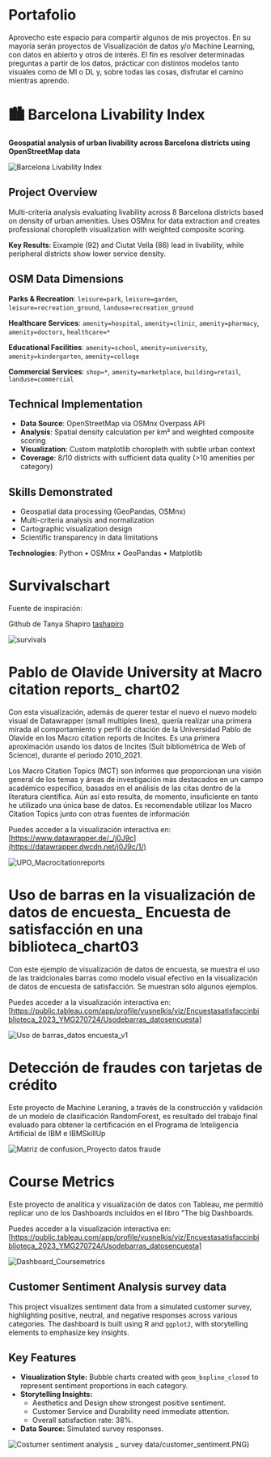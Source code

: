 # Portafolio

Aprovecho este espacio para compartir algunos de mis proyectos. En su mayoría serán proyectos de Visualización de datos y/o Machine Learning, con datos en abierto y otros de interés. El fin es resolver determinadas preguntas a partir de los datos, prácticar con distintos modelos tanto visuales como de Ml o DL y, sobre todas las cosas, disfrutar el camino mientras aprendo.

# 🏙️ Barcelona Livability Index

**Geospatial analysis of urban livability across Barcelona districts using OpenStreetMap data**

![Barcelona Livability Index](https://github.com/Yusnelkis/Portafolio/blob/main/Barcelona_Livability_Index/BCN%20Map%20livability%20Index_Clean.png)

## Project Overview
Multi-criteria analysis evaluating livability across 8 Barcelona districts based on density of urban amenities. Uses OSMnx for data extraction and creates professional choropleth visualization with weighted composite scoring.

**Key Results**: Eixample (92) and Ciutat Vella (86) lead in livability, while peripheral districts show lower service density.

## OSM Data Dimensions
**Parks & Recreation**: `leisure=park`, `leisure=garden`, `leisure=recreation_ground`, `landuse=recreation_ground`

**Healthcare Services**: `amenity=hospital`, `amenity=clinic`, `amenity=pharmacy`, `amenity=doctors`, `healthcare=*`

**Educational Facilities**: `amenity=school`, `amenity=university`, `amenity=kindergarten`, `amenity=college`

**Commercial Services**: `shop=*`, `amenity=marketplace`, `building=retail`, `landuse=commercial`

## Technical Implementation
- **Data Source**: OpenStreetMap via OSMnx Overpass API
- **Analysis**: Spatial density calculation per km² and weighted composite scoring
- **Visualization**: Custom matplotlib choropleth with subtle urban context
- **Coverage**: 8/10 districts with sufficient data quality (>10 amenities per category)

## Skills Demonstrated
- Geospatial data processing (GeoPandas, OSMnx)
- Multi-criteria analysis and normalization
- Cartographic visualization design
- Scientific transparency in data limitations

**Technologies**: Python • OSMnx • GeoPandas • Matplotlib

# Survivalschart

Fuente de inspiración:  

Github de Tanya Shapiro [tashapiro](https://github.com/tashapiro/TidyTuesday/commits?author=tashapiro)

![survivals](https://github.com/Yusnelkis/Survivalschart_Day01/blob/c7fb8d2fc74077349a5fdf95572d59fcfcae5010/Imagenes/survivalists_week01.png)

# Pablo de Olavide University at Macro citation reports_ chart02

Con esta visualización, además de querer testar el nuevo el nuevo modelo visual de Datawrapper (small multiples lines), quería realizar una primera mirada al comportamiento y perfil de citación de la Universidad Pablo de Olavide en los Macro citation reports de Incites. 
Es una primera aproximación usando los datos de Incites (Suit bibliométrica de Web of Science), durante el periodo 2010_2021. 

Los Macro Citation Topics (MCT) son informes que proporcionan una visión general de los temas y áreas de investigación más destacados en un campo académico específico, basados en el análisis de las citas dentro de la literatura científica.
Aún así esto resulta, de momento, insuficiente en tanto he utilizado una única base de datos. Es recomendable utilizar los Macro Citation Topics junto con otras fuentes de información

Puedes acceder a la visualización interactiva en: [https://www.datawrapper.de/_/j0J9c](https://datawrapper.dwcdn.net/j0J9c/1/)

![UPO_Macrocitationreports](https://github.com/Yusnelkis/Portafolio/blob/main/UPO%20en%20los%20Macro%20Citation%20%20report/UPO_Macrocitationsreports_09022024.png)


# Uso de barras en la visualización de datos de encuesta_ Encuesta de satisfacción en una biblioteca_chart03

Con este ejemplo de visualización de datos de encuesta, se muestra el uso de las traidcionales barras como modelo visual efectivo en la visualización de datos de encuesta de satisfacción.
Se muestran sólo algunos ejemplos. 

Puedes acceder a la visualización interactiva en: [https://public.tableau.com/app/profile/yusnelkis/viz/Encuestasatisfaccinbiblioteca_2023_YMG270724/Usodebarras_datosencuesta]

![Uso de barras_datos encuesta_v1](https://github.com/Yusnelkis/Portafolio/blob/main/Barras%20en%20datos%20de%20encuesta/Uso%20de%20barras_datos%20encuesta_v1.png)


# Detección de fraudes con tarjetas de crédito

Este proyecto de Machine Leraning, a través de la construcción y validación de un modelo de clasificación RandomForest, es resultado del trabajo final evaluado para obtener la certificación en el Programa de Inteligencia Artificial de IBM e IBMSkillUp

![Matriz de confusion_Proyecto datos fraude](https://github.com/Yusnelkis/Portafolio/blob/main/Proyectos_ML_RandomeForest_datosfraude/Matriz%20de%20confusion_Proyecto%20datos%20fraude.png)

# Course Metrics 

Este proyecto de analítica y visualización de datos con Tableau, me permitió replicar uno de los Dashboards incluidos en el libro "The big Dashboards. 

Puedes acceder a la visualización interactiva en:[https://public.tableau.com/app/profile/yusnelkis/viz/Encuestasatisfaccinbiblioteca_2023_YMG270724/Usodebarras_datosencuesta]

![Dashboard_Coursemetrics](https://github.com/Yusnelkis/Portafolio/blob/main/Dashboard_Course%20metrics/Pursemterics_Dashboard.PNG)

## Customer Sentiment Analysis survey data 

This project visualizes sentiment data from a simulated customer survey, highlighting positive, neutral, and negative responses across various categories. The dashboard is built using R and `ggplot2`, with storytelling elements to emphasize key insights.

## Key Features

- **Visualization Style:** Bubble charts created with `geom_bspline_closed` to represent sentiment proportions in each category.
- **Storytelling Insights:**
  - Aesthetics and Design show strongest positive sentiment.
  - Customer Service and Durability need immediate attention.
  - Overall satisfaction rate: 38%.
- **Data Source:** Simulated survey responses.

![Costumer sentiment analysis _ survey data/customer_sentiment.PNG](https://github.com/Yusnelkis/Portafolio/blob/c3879fa4f9a8c4801293fa98483406dbfa148a78/Costumer%20sentiment%20analysis%20_%20survey%20data/customer_sentiment.png))




